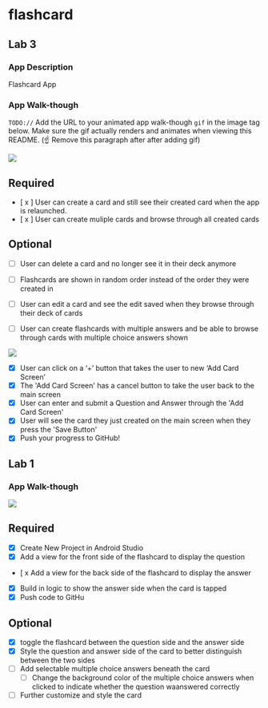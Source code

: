 # flashcard

## Lab 3

### App Description
Flashcard App
### App Walk-though
`TODO://` Add the URL to your animated app walk-though `gif` in the image tag below. Make sure the gif actually renders and animates when viewing this README. (☝️ Remove this paragraph after after adding gif)

![](https://github.com/emran2602/flashcard/blob/main/lab3.gif?raw=true)


## Required
- [ x ] User can create a card and still see their created card when the app is relaunched.
- [ x ] User can create muliple cards and browse through all created cards

## Optional
- [ ] User can delete a card and no longer see it in their deck anymore
- [ ] Flashcards are shown in random order instead of the order they were created in
- [ ] User can edit a card and see the edit saved when they browse through their deck of cards
- [ ] User can create flashcards with multiple answers and be able to browse through cards with multiple choice answers shown


![](https://github.com/emran2602/flashcard/blob/main/flashcardLab2.gif?raw=true)



- [x] User can click on a ‘+’ button that takes the user to new ‘Add Card Screen’
- [x] The 'Add Card Screen' has a cancel button to take the user back to the main screen
- [x] User can enter and submit a Question and Answer through the 'Add Card Screen'
- [x] User will see the card they just created on the main screen when they press the 'Save Button'
- [x] Push your progress to GitHub!

## Lab 1


### App Walk-though

![](https://github.com/emran2602/flashcard/blob/main/flashcard.gif?raw=true)



## Required
- [x] Create New Project in Android Studio
- [x] Add a view for the front side of the flashcard to display the question
- [ x Add a view for the back side of the flashcard to display the answer
- [x] Build in logic to show the answer side when the card is tapped
- [x] Push code to GitHu
## Optional
- [x] toggle the flashcard between the question side and the answer side
- [x] Style the question and answer side of the card to better distinguish between the two sides
- [ ] Add selectable multiple choice answers beneath the card
   - [ ] Change the background color of the multiple choice answers when clicked to indicate whether the question waanswered correctly
- [ ] Further customize and style the card
